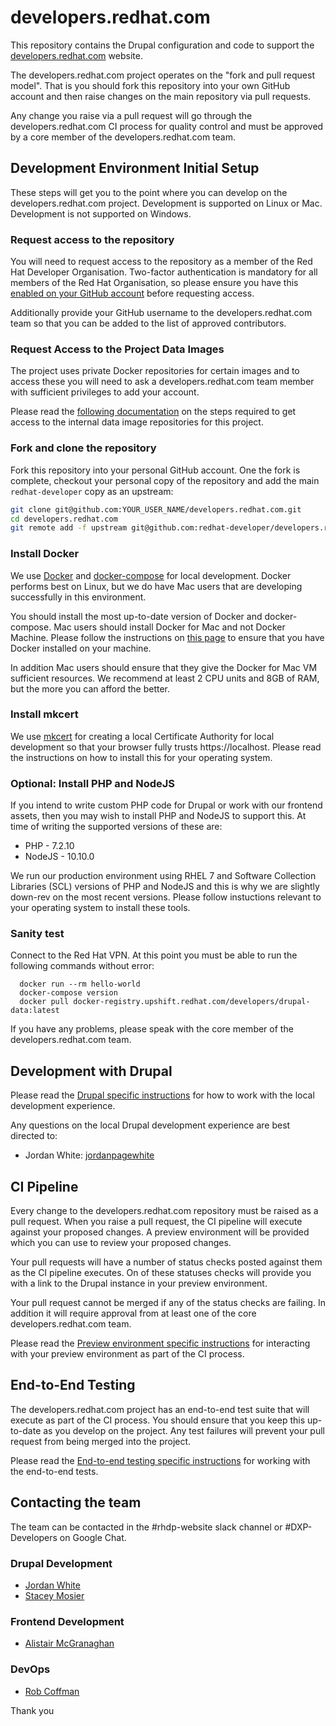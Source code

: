 # developers.redhat.com

This repository contains the Drupal configuration and code to support the [developers.redhat.com](https://developers.redhat.com/) website.

The developers.redhat.com project operates on the "fork and pull request model". That is you should fork this repository into your own GitHub account and then raise changes on the main
repository via pull requests.

Any change you raise via a pull request will go through the developers.redhat.com CI process for quality control and must be approved by a core member of the developers.redhat.com team.

## Development Environment Initial Setup

These steps will get you to the point where you can develop on the developers.redhat.com project. Development is supported on Linux or Mac. Development is not supported on Windows.

### Request access to the repository

You will need to request access to the repository as a member of the Red Hat Developer Organisation. Two-factor authentication is mandatory for all members of the Red Hat Organisation, so please ensure you have this
[enabled on your GitHub account](https://help.github.com/en/articles/securing-your-account-with-two-factor-authentication-2fa) before requesting access.

Additionally provide your GitHub username to the developers.redhat.com team so that you can be added to the list of approved contributors.


### Request Access to the Project Data Images

The project uses private Docker repositories for certain images and to access these you will need to ask a developers.redhat.com team member with sufficient privileges to add your account. 

Please read the [following documentation](https://mojo.redhat.com/docs/DOC-1192810-developersredhatcom-giving-a-dev-team-member-access-to-data-images) on the steps required to get
access to the internal data image repositories for this project.


### Fork and clone the repository

Fork this repository into your personal GitHub account. One the fork is complete, checkout your personal copy of the repository and add the main `redhat-developer` copy as an upstream:

```bash
git clone git@github.com:YOUR_USER_NAME/developers.redhat.com.git
cd developers.redhat.com
git remote add -f upstream git@github.com:redhat-developer/developers.redhat.com.git
``` 

### Install Docker

We use [Docker](https://docker.com) and [docker-compose](https://docs.docker.com/compose/) for local development. Docker performs best on Linux, but we do have Mac users that are developing successfully in this environment.

You should install the most up-to-date version of Docker and docker-compose. Mac users should install Docker for Mac and not Docker Machine. Please follow the instructions on [this page](https://docs.docker.com/install/) to ensure
that you have Docker installed on your machine.

In addition Mac users should ensure that they give the Docker for Mac VM sufficient resources. We recommend at least 2 CPU units and 8GB of RAM, but the more you can afford the better.


### Install mkcert

We use [mkcert](https://github.com/FiloSottile/mkcert) for creating a local Certificate Authority for local development so that your browser fully trusts https://localhost. Please read the instructions on how
to install this for your operating system.

### Optional: Install PHP and NodeJS

If you intend to write custom PHP code for Drupal or work with our frontend assets, then you may wish to install PHP and NodeJS to support this. At time of writing the supported versions of these are:

* PHP - 7.2.10
* NodeJS - 10.10.0

We run our production environment using RHEL 7 and Software Collection Libraries (SCL) versions of PHP and NodeJS and this is why we are slightly down-rev on the most recent versions. Please follow instuctions relevant
to your operating system to install these tools.


### Sanity test

Connect to the Red Hat VPN. At this point you must be able to run the following commands without error:

      docker run --rm hello-world
      docker-compose version
      docker pull docker-registry.upshift.redhat.com/developers/drupal-data:latest

If you have any problems, please speak with the core member of the developers.redhat.com team.

## Development with Drupal

Please read the [Drupal specific instructions](_docker/drupal/dev/README.md) for how to work with the local development experience.

Any questions on the local Drupal development experience are best directed to:

* Jordan White: [jordanpagewhite](https://github.com/jordanpagewhite)

## CI Pipeline

Every change to the developers.redhat.com repository must be raised as a pull request. When you raise a pull request, the CI pipeline will execute against your
proposed changes. A preview environment will be provided which you can use to review your proposed changes.

Your pull requests will have a number of status checks posted against them as the CI pipeline executes. On of these statuses checks will provide you with a link to the
Drupal instance in your preview environment.

Your pull request cannot be merged if any of the status checks are failing. In addition it will require approval from at least one of the core developers.redhat.com team.

Please read the [Preview environment specific instructions](previews/README.md) for interacting with your preview environment as part of the CI process. 

## End-to-End Testing

The developers.redhat.com project has an end-to-end test suite that will execute as part of the CI process. You should ensure that you keep this
up-to-date as you develop on the project. Any test failures will prevent your pull request from being merged into the project.

Please read the [End-to-end testing specific instructions](_tests/e2e/README.md) for working with the end-to-end tests.

## Contacting the team

The team can be contacted in the #rhdp-website slack channel or #DXP-Developers on Google Chat.

### Drupal Development

* [Jordan White](https://github.com/jordanpagewhite)
* [Stacey Mosier](https://github.com/staceymosier)

### Frontend Development

* [Alistair McGranaghan](https://github.com/alistairmc)

### DevOps

* [Rob Coffman](https://rover.redhat.com/people/profile/rcoffman)

Thank you
